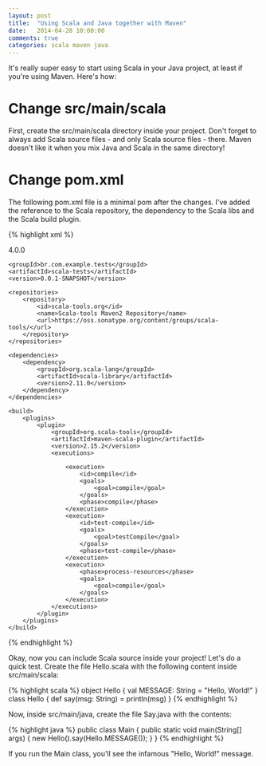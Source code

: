 ```yaml
---
layout: post
title:  "Using Scala and Java together with Maven"
date:   2014-04-28 10:00:00
comments: true
categories: scala maven java
---
```


It's really super easy to start using Scala in your Java project, at least if you're using Maven. Here's how:


# Change src/main/scala

First, create the src/main/scala directory inside your project. Don't forget to always add Scala source files - and only Scala source files - there. Maven doesn't like it when you mix Java and Scala in the same directory!

# Change pom.xml

The following pom.xml file is a minimal pom after the changes. I've added the reference to the Scala repository, the dependency to the Scala libs and the Scala build plugin.

{% highlight xml %}
<?xml version="1.0" encoding="UTF-8"?>
<project xmlns="http://maven.apache.org/POM/4.0.0"
         xmlns:xsi="http://www.w3.org/2001/XMLSchema-instance"
         xsi:schemaLocation="http://maven.apache.org/POM/4.0.0 http://maven.apache.org/xsd/maven-4.0.0.xsd">
    <modelVersion>4.0.0</modelVersion>

    <groupId>br.com.example.tests</groupId>
    <artifactId>scala-tests</artifactId>
    <version>0.0.1-SNAPSHOT</version>

    <repositories>
        <repository>
            <id>scala-tools.org</id>
            <name>Scala-tools Maven2 Repository</name>
            <url>https://oss.sonatype.org/content/groups/scala-tools/</url>
        </repository>
    </repositories>

    <dependencies>
        <dependency>
            <groupId>org.scala-lang</groupId>
            <artifactId>scala-library</artifactId>
            <version>2.11.0</version>
        </dependency>
    </dependencies>

    <build>
        <plugins>
            <plugin>
                <groupId>org.scala-tools</groupId>
                <artifactId>maven-scala-plugin</artifactId>
                <version>2.15.2</version>
                <executions>

                    <execution>
                        <id>compile</id>
                        <goals>
                            <goal>compile</goal>
                        </goals>
                        <phase>compile</phase>
                    </execution>
                    <execution>
                        <id>test-compile</id>
                        <goals>
                            <goal>testCompile</goal>
                        </goals>
                        <phase>test-compile</phase>
                    </execution>
                    <execution>
                        <phase>process-resources</phase>
                        <goals>
                            <goal>compile</goal>
                        </goals>
                    </execution>
                </executions>
            </plugin>
        </plugins>
    </build>
</project>
{% endhighlight %}

Okay, now you can include Scala source inside your project! Let's do a quick test. Create the file Hello.scala with the following content inside src/main/scala:

{% highlight scala %}
object Hello {
  val MESSAGE: String = "Hello, World!"
}
class Hello {
  def say(msg: String) = println(msg)
}
{% endhighlight %}

Now, inside src/main/java, create the file Say.java with the contents:

{% highlight java %}
public class Main {
    public static void main(String[] args) {
        new Hello().say(Hello.MESSAGE());
    }
}
{% endhighlight %}

If you run the Main class, you'll see the infamous "Hello, World!" message.
